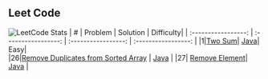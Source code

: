 ## Leet Code
![LeetCode Stats](https://leetcard.jacoblin.cool/leveau10?theme=dark&font=Fira%20Mono)
| # | Problem | Solution | Difficulty|
| :-----------------: | :-----------------: | :-----------------: | :-----------------: | 
|1|[Two Sum](https://leetcode.com/problems/two-sum/)| [Java](leetcode/1_TwoSum.java)| Easy|  
|26|[Remove Duplicates from Sorted Array](https://leetcode.com/problems/remove-duplicates-from-sorted-array/) | [Java](leetcode/26_RemoveDuplicates.java)    |
|27| [Remove Element](https://leetcode.com/problems/remove-element/)|  [Java](leetcode/27_RemoveElement.java)  |

